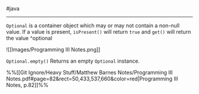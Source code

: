 #java 

---

`Optional` is a container object which may or may not contain a non-null value. If a value is present, `isPresent()` will return `true` and `get()` will return the value ^optional

![[Images/Programming III Notes.png]]

`Optional.empty()` Returns an empty `Optional` instance.

%%[[Git Ignore/Heavy Stuff/Matthew Barnes Notes/Programming III Notes.pdf#page=82&rect=50,433,537,660&color=red|Programming III Notes, p.82]]%%
